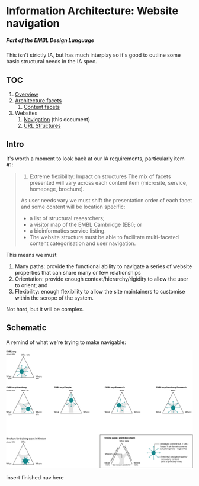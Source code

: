 # Information Architecture: Website navigation
##### Part of the EMBL Design Language

This isn't strictly IA, but has much interplay so it's good to outline some basic structural needs in the IA spec.

## TOC
1. [Overview](https://github.com/EMBL-Design-Language/Information-Architecture) 
1. [Architecture facets](https://github.com/EMBL-Design-Language/Information-Architecture/blob/master/facets-architecture.md)
    1. [Content facets](https://github.com/EMBL-Design-Language/Information-Architecture/blob/master/facets-content.md)
1. Websites
    1. [Navigation](https://github.com/EMBL-Design-Language/Information-Architecture/blob/master/website-navigation.md) (this document)
    1. [URL Structures](https://github.com/EMBL-Design-Language/Information-Architecture/blob/master/website-url-structure.md)

## Intro
It's worth a moment to look back at our IA requirements, particularly item #1:
> 1. Extreme flexibility: Impact on structures
> The mix of facets presented will vary across each content item (microsite, service, homepage, brochure).
> 
> As user needs vary we must shift the presentation order of each facet and some content will be location specific:
> - a list of structural researchers;
> - a visitor map of the EMBL Cambridge (EBI); or
> - a bioinformatics service listing.
> - The website structure must be able to facilitate multi-faceted content categorisation and user navigation.

This means we must 
1. Many paths: provide the functional ability to navigate a series of website properties that can share many or few relationships
2. Orientation: provide enough context/hierarchy/rigidity to allow the user to orient; and
3. Flexibility: enough flexibility to allow the site maintainers to customise within the scrope of the system. 

Not hard, but it will be complex.

## Schematic

A remind of what we're trying to make navigable:

<img src="https://raw.githubusercontent.com/EMBL-Design-Language/Information-Architecture/master/assets/ia-map-v3.png"/>

insert finished nav here
